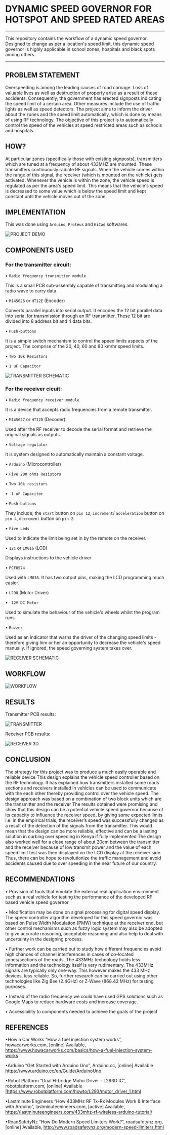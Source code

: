# DYNAMIC SPEED GOVERNOR FOR HOTSPOT AND SPEED RATED AREAS

---
This repository contains the workflow of a dynamic speed governor. Designed to change as per a location's speed limit, this dynamic speed governor is highly applicable in school zones, hospitals and black spots among others. 

---

## PROBLEM STATEMENT
Overspeeding is among the leading causes of road carnage. Loss of valuable lives as well as destruction of property arise as a result of these accidents. Consequently, the government has erected signposts indicating the speed limit of a certain area. Other measures include the use of traffic lights as well as speed detectors. The project aims to inform  the driver about the zones and the speed limit automatically, which is done by means of using RF technology. The objective of this project is to 
automatically control the speed of the vehicles at speed restricted areas such as schools and hospitals.  

## HOW?
At particular zones (specifically those with existing signposts), transmitters which are tuned at a frequency of about 433MHZ are mounted. These transmitters continuously radiate RF signals. When the vehicle comes within the range of this signal, the receiver (which is mounted on the vehicle) gets activated. Whenever the vehicle is within the zone, the vehicle speed is regulated as per the area's speed limit. This means that the vehicle's speed is decreased to some value which is below the speed limit and kept constant until the vehicle moves out of the zone.

## IMPLEMENTATION
This was done using `Arduino`, `Proteus` and `KiCad` softwares. 

![PROJECT DEMO](https://github.com/KaburaJ/Dynamic-Speed-Governor/blob/main/DEVELOPMENT/Images/rf_demo.PNG)

## COMPONENTS USED

### For the transmitter circuit: 

•	`Radio frequency transmitter module` 

This is a small PCB sub-assembly capable of transmitting and modulating a radio wave to carry data.

•	`M145026` or `HT12E` (Encoder)

Converts parallel inputs into serial output. It encodes the 12 bit parallel data into serial for transmission through an RF transmitter. These 12 bit are divided into 8 address bit and 4 data bits.

•	`Push-buttons` 

It is a simple switch mechanism to control the speed limits aspects of the project. The comprise of the 20, 40, 60 and 80 km/hr speed limits.

•   `Two 10k Resistors`

•   `1 uF Capacitor`

![TRANSMITTER SCHEMATIC](https://github.com/KaburaJ/Dynamic-Speed-Governor/blob/main/DEVELOPMENT/Images/TRANSMITTER-RECEIVER%20SIMULATION1.PNG)


### For the receiver cicuit:

•	`Radio frequency receiver module` 

It is a device that accepts radio frequencies from a remote transmitter.

•	`M145027` or `HT12D` (Decoder) 

Used after the RF receiver to decode the serial format and retrieve the original signals as outputs.

•	`Voltage regulator` 

It is system designed to automatically maintain a constant voltage.

•	`Arduino` (Microcontroller) 

•	`Five 200 ohms Resistors` 

•   `Two 10k resistors`

•   ` 1 uF Capacitor`

•	`Push-buttons` 

They include; the `start` button on `pin 12`, `increment`/ `acceleration` button on `pin 4`, `decrement` button on `pin 2`.

•	`Five Leds`

Used to indicate the limit being set in by the remote on the receiver. 

•   `12C` or `LM016` (LCD)

Displays instructions to the vehicle driver

•   `PCF8574`

Used with `LM016`. It has two output pins, making the LCD programming much easier.

•   `L298` (Motor Driver)


•   ` 12V DC Motor`

Used to simulate the behaviour of the vehicle's wheels whilst the program runs.

•   `Buzzer`

Used as an indicator that warns the driver of the changing speed limits - therefore giving him or her an opportunity to decrease the vehicle's speed manually. If ignored, the speed governing system takes over.

![RECEIVER SCHEMATIC](https://github.com/KaburaJ/Dynamic-Speed-Governor/blob/main/DEVELOPMENT/Images/TRANSMITTER-RECEIVER%20SIMULATION.PNG)


## WORKFLOW

![WORKFLOW](https://github.com/KaburaJ/Dynamic-Speed-Governor/blob/main/DEVELOPMENT/Images/PROCEDURE.PNG)

## RESULTS
Transmitter PCB results:

![TRANSMITTER](https://github.com/KaburaJ/Dynamic-Speed-Governor/blob/main/DEVELOPMENT/Images/TRANSMITTER.PNG)


Receiver PCB results:

![RECEIVER 3D](https://github.com/KaburaJ/Dynamic-Speed-Governor/blob/main/DEVELOPMENT/Images/RECEIVER.PNG)


## CONCLUSION

The strategy for this project was to produce a much easily operable and reliable device
This design explains the vehicle speed controller based on the RF technology. It has explained how transmitters installed some roads sections and receivers installed in vehicles can be used to communicate with the each other thereby providing control over the vehicle speed. The design approach was based on a combination of two block units which are the transmitter and the receiver
The results obtained were promising and show that this design can be a potential vehicle speed governor because of its capacity to influence the receiver speed, by giving some expected limits i.e. in the empirical trials, the receiver’s speed was successfully changed as a result of the detection of the signals from the transmitter. This would mean that the design can be more reliable, effective and can be a lasting solution in curbing over speeding in Kenya if fully implemented
The design also worked well for a close range of about 20cm between the transmitter and the receiver because of low transmit power and the value of each speed limit test was then displayed on the LCD display at the receiver side. 
Thus, there can be hope to revolutionize the traffic management and avoid accidents caused due to over speeding in the near future of our country.

## RECOMMENDATIONS
•	Provision of tools that emulate the external real application environment such as a real vehicle for testing the performance of the developed RF based vehicle speed governor

•	Modification may be done on signal processing for digital speed display. The speed controller algorithm developed for this speed governor was based on Pulse Width Modulation (PMW) technique at the receiver end, but other control mechanisms such as fuzzy logic system may also be adopted to give   accurate reasoning, acceptable reasoning and also help to deal with uncertainty in the designing process.

•	Further work can be carried out to study how different frequencies avoid high chances of channel interferences in cases of co-located zones/sections of the roads. The 433MHz technology holds less information and the technology itself is very rudimentary. The 433MHz signals are typically only one-way. This however makes the 433 MHz devices, less reliable. So, further research can be carried out using other technologies like Zig Bee (2.4GHz) or Z-Wave (868.42 MHz) for testing purposes.

•	Instead of the radio frequency we could have used GPS solutions such as Google Maps to reduce hardware costs and increase coverage.

•	Accessibility to components needed to achieve the goals of the project





## REFERENCES
•How a Car Works “How a fuel injection system works”, howacarworks.com, [online] Available, https://www.howacarworks.com/basics/how-a-fuel-injection-system-works 

•Arduino “Get Started with Arduino Uno”, Arduino.cc, [online] Available https://www.arduino.cc/en/Guide/ArduinoUno 

•Robot Platform “Dual H-bridge Motor Driver - L293D IC”, robotplatform.com, [online] Available [https://www.robotplatform.com/howto/L293/motor_driver_1.html 

•Lastminute Engineers “How 433MHz RF Tx-Rx Modules Work & Interface with Arduino”, lastminuteenineers.com, [active] Available, https://lastminuteengineers.com/433mhz-rf-wireless-arduino-tutorial/ 

•RoadSafetyNz “How Do Modern Speed Limiters Work?”, roadsafetynz.org, [online] Available, http://www.roadsafetynz.org/modern-speed-limiters.html
        
